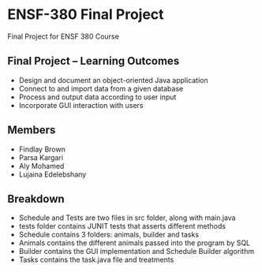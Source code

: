 # ENSF-380 Final Project

Final Project for ENSF 380 Course

## Final Project – Learning Outcomes
- Design and document an object-oriented Java application
- Connect to and import data from a given database
- Process and output data according to user input
- Incorporate GUI interaction with users

## Members
- Findlay Brown
- Parsa Kargari
- Aly Mohamed
- Lujaina Edelebshany

## Breakdown
- Schedule and Tests are two files in src folder, along with main.java
- tests folder contains JUNIT tests that asserts different methods
- Schedule contains 3 folders: animals, builder and tasks
- Animals contains the different animals passed into the program by SQL
- Builder contains the GUI implementation and Schedule Builder algorithm
- Tasks contains the task.java file and treatments

